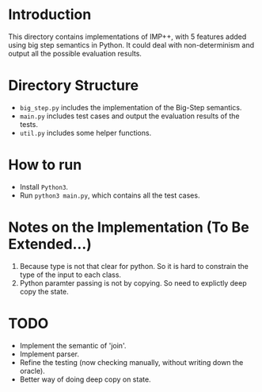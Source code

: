 
# Introduction
This directory contains implementations of IMP++, with 5 features added using big step semantics in Python. It could deal with non-determinism and output all the possible evaluation results.

# Directory Structure
- `big_step.py` includes the implementation of the Big-Step semantics.
- `main.py` includes test cases and output the evaluation results of the tests.
- `util.py` includes some helper functions.


# How to run
- Install `Python3`.
- Run `python3 main.py`, which contains all the test cases.


# Notes on the Implementation (To Be Extended...)
1. Because type is not that clear for python. So it is hard to constrain the type of the input to each class.
2. Python paramter passing is not by copying. So need to explictly deep copy the state.

# TODO
- Implement the semantic of 'join'.
- Implement parser.
- Refine the testing (now checking manually, without writing down the oracle).
- Better way of doing deep copy on state. 